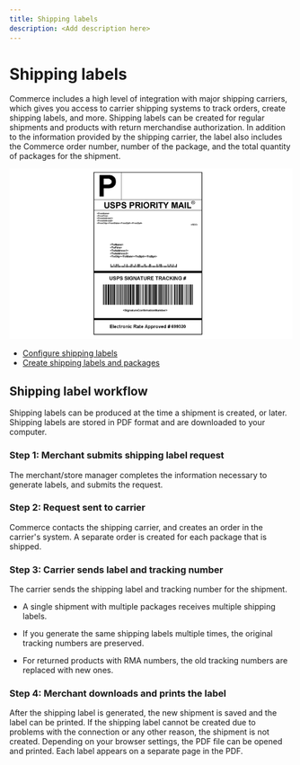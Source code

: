 ```yaml
---
title: Shipping labels
description: <Add description here>
---
```

# Shipping labels

Commerce includes a high level of integration with major shipping carriers, which gives you access to carrier shipping systems to track orders, create shipping labels, and more. Shipping labels can be created for regular shipments and products with return merchandise authorization. In addition to the information provided by the shipping carrier, the label also includes the Commerce order number, number of the package, and the total quantity of packages for the shipment.

![USPS Priority Shipping Label](./assets/shipping-usps-priority-label.png)<!-- zoom -->

- [Configure shipping labels](shipping-label-configure.md)
- [Create shipping labels and packages](shipping-label-create.md)

## Shipping label workflow

Shipping labels can be produced at the time a shipment is created, or later. Shipping labels are stored in PDF format and are downloaded to your computer.

### Step 1: Merchant submits shipping label request

The merchant/store manager completes the information necessary to generate labels, and submits the request.

### Step 2: Request sent to carrier

Commerce contacts the shipping carrier, and creates an order in the carrier's system. A separate order is created for each package that is shipped.

### Step 3: Carrier sends label and tracking number

The carrier sends the shipping label and tracking number for the shipment.

- A single shipment with multiple packages receives multiple shipping labels.

- If you generate the same shipping labels multiple times, the original tracking numbers are preserved.

- For returned products with RMA numbers, the old tracking numbers are replaced with new ones.

### Step 4: Merchant downloads and prints the label

After the shipping label is generated, the new shipment is saved and the label can be printed. If the shipping label cannot be created due to problems with the connection or any other reason, the shipment is not created. Depending on your browser settings, the PDF file can be opened and printed. Each label appears on a separate page in the PDF.
